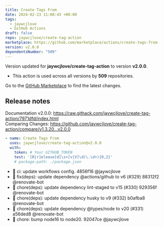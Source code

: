 ```yaml
---
title: Create Tags From
date: 2024-02-23 11:08:43 +00:00
tags:
  - jaywcjlove
  - GitHub Actions
draft: false
repo: jaywcjlove/create-tag-action
marketplace: https://github.com/marketplace/actions/create-tags-from
version: v2.0.0
dependentsNumber: "509"
---
```



Version updated for **jaywcjlove/create-tag-action** to version **v2.0.0**.
- This action is used across all versions by **509** repositories.

Go to the [GitHub Marketplace](https://github.com/marketplace/actions/create-tags-from) to find the latest changes.

## Release notes

Documentation v2.0.0: https://raw.githack.com/jaywcjlove/create-tag-action/7971dfd/index.html  
Comparing Changes: https://github.com/jaywcjlove/create-tag-action/compare/v1.3.20...v2.0.0 

```yml
- name: Create Tags From
  uses: jaywcjlove/create-tag-action@v2.0.0
  with:
    token: # Your GITHUB_TOKEN
    test: '[R|r]elease[d]\s+[v|V]\d(\.\d+){0,2}'
    # package-path: ./package.json
```

- 💢 ci: update workflows config. 4856f16 @jaywcjlove
- 🐞 fix(deps): update dependency @actions/github to v6 (#329) 88312f2 @renovate-bot
- 💄 chore(deps): update dependency lint-staged to v15 (#330) 929356f @renovate-bot
- 💄 chore(deps): update dependency husky to v9 (#332) b0afba8 @renovate-bot
- 💄 chore(deps): update dependency @types/node to v20 (#331) a56ded8 @renovate-bot
- 💄 chore: bump node16 to node20. 92047ce @jaywcjlove
